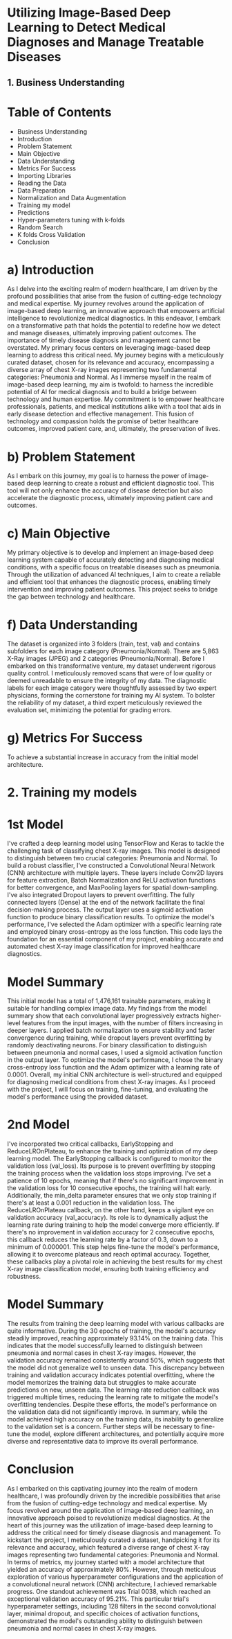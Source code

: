 # Utilizing Image-Based Deep Learning to Detect Medical Diagnoses and Manage Treatable Diseases
## 1. Business Understanding

# Table of Contents 

- Business Understanding 
- Introduction
- Problem Statement
- Main Objective
- Data Understanding
- Metrics For Success
- Importing Libraries
- Reading the Data
- Data Preparation 
- Normalization and Data Augmentation
- Training my model 
- Predictions
- Hyper-parameters tuning with k-folds
- Random Search
- K folds Cross Validation      
- Conclusion

# a) Introduction 

As I delve into the exciting realm of modern healthcare, I am driven by the profound possibilities that arise from the fusion of cutting-edge technology and medical expertise. My journey revolves around the application of image-based deep learning, an innovative approach that empowers artificial intelligence to revolutionize medical diagnostics. In this endeavor, I embark on a transformative path that holds the potential to redefine how we detect and manage diseases, ultimately improving patient outcomes. The importance of timely disease diagnosis and management cannot be overstated. My primary focus centers on leveraging image-based deep learning to address this critical need. My journey begins with a meticulously curated dataset, chosen for its relevance and accuracy, encompassing a diverse array of chest X-ray images representing two fundamental categories: Pneumonia and Normal. As I immerse myself in the realm of image-based deep learning, my aim is twofold: to harness the incredible potential of AI for medical diagnosis and to build a bridge between technology and human expertise. My commitment is to empower healthcare professionals, patients, and medical institutions alike with a tool that aids in early disease detection and effective management. This fusion of technology and compassion holds the promise of better healthcare outcomes, improved patient care, and, ultimately, the preservation of lives.

# b) Problem Statement

As I embark on this journey, my goal is to harness the power of image-based deep learning to create a robust and efficient diagnostic tool. This tool will not only enhance the accuracy of disease detection but also accelerate the diagnostic process, ultimately improving patient care and outcomes.

# c) Main Objective

My primary objective is to develop and implement an image-based deep learning system capable of accurately detecting and diagnosing medical conditions, with a specific focus on treatable diseases such as pneumonia. Through the utilization of advanced AI techniques, I aim to create a reliable and efficient tool that enhances the diagnostic process, enabling timely intervention and improving patient outcomes. This project seeks to bridge the gap between technology and healthcare.

# f) Data Understanding
The dataset is organized into 3 folders (train, test, val) and contains subfolders for each image category (Pneumonia/Normal). There are 5,863 X-Ray images (JPEG) and 2 categories (Pneumonia/Normal). Before I embarked on this transformative venture, my dataset underwent rigorous quality control. I meticulously removed scans that were of low quality or deemed unreadable to ensure the integrity of my data. The diagnostic labels for each image category were thoughtfully assessed by two expert physicians, forming the cornerstone for training my AI system. To bolster the reliability of my dataset, a third expert meticulously reviewed the evaluation set, minimizing the potential for grading errors.

# g) Metrics For Success  

To achieve a substantial increase in accuracy from the initial model architecture. 

# 2. Training my models

# 1st Model  

I've crafted a deep learning model using TensorFlow and Keras to tackle the challenging task of classifying chest X-ray images. This model is designed to distinguish between two crucial categories: Pneumonia and Normal. To build a robust classifier, I've constructed a Convolutional Neural Network (CNN) architecture with multiple layers. These layers include Conv2D layers for feature extraction, Batch Normalization and ReLU activation functions for better convergence, and MaxPooling layers for spatial down-sampling. I've also integrated Dropout layers to prevent overfitting. The fully connected layers (Dense) at the end of the network facilitate the final decision-making process. The output layer uses a sigmoid activation function to produce binary classification results. To optimize the model's performance, I've selected the Adam optimizer with a specific learning rate and employed binary cross-entropy as the loss function. This code lays the foundation for an essential component of my project, enabling accurate and automated chest X-ray image classification for improved healthcare diagnostics.

# Model Summary 

This initial model has a total of 1,476,161 trainable parameters, making it suitable for handling complex image data. My findings from the model summary show that each convolutional layer progressively extracts higher-level features from the input images, with the number of filters increasing in deeper layers. I applied batch normalization to ensure stability and faster convergence during training, while dropout layers prevent overfitting by randomly deactivating neurons. For binary classification to distinguish between pneumonia and normal cases, I used a sigmoid activation function in the output layer. To optimize the model's performance, I chose the binary cross-entropy loss function and the Adam optimizer with a learning rate of 0.0001. Overall, my initial CNN architecture is well-structured and equipped for diagnosing medical conditions from chest X-ray images. As I proceed with the project, I will focus on training, fine-tuning, and evaluating the model's performance using the provided dataset.

# 2nd Model

I've incorporated two critical callbacks, EarlyStopping and ReduceLROnPlateau, to enhance the training and optimization of my deep learning model. The EarlyStopping callback is configured to monitor the validation loss (val_loss). Its purpose is to prevent overfitting by stopping the training process when the validation loss stops improving. I've set a patience of 10 epochs, meaning that if there's no significant improvement in the validation loss for 10 consecutive epochs, the training will halt early. Additionally, the min_delta parameter ensures that we only stop training if there's at least a 0.001 reduction in the validation loss.
The ReduceLROnPlateau callback, on the other hand, keeps a vigilant eye on validation accuracy (val_accuracy). Its role is to dynamically adjust the learning rate during training to help the model converge more efficiently. If there's no improvement in validation accuracy for 2 consecutive epochs, this callback reduces the learning rate by a factor of 0.3, down to a minimum of 0.000001. This step helps fine-tune the model's performance, allowing it to overcome plateaus and reach optimal accuracy. Together, these callbacks play a pivotal role in achieving the best results for my chest X-ray image classification model, ensuring both training efficiency and robustness.

# Model Summary

The results from training the deep learning model with various callbacks are quite informative. During the 30 epochs of training, the model's accuracy steadily improved, reaching approximately 93.14% on the training data. This indicates that the model successfully learned to distinguish between pneumonia and normal cases in chest X-ray images. However, the validation accuracy remained consistently around 50%, which suggests that the model did not generalize well to unseen data. This discrepancy between training and validation accuracy indicates potential overfitting, where the model memorizes the training data but struggles to make accurate predictions on new, unseen data. The learning rate reduction callback was triggered multiple times, reducing the learning rate to mitigate the model's overfitting tendencies. Despite these efforts, the model's performance on the validation data did not significantly improve. In summary, while the model achieved high accuracy on the training data, its inability to generalize to the validation set is a concern. Further steps will be necessary to fine-tune the model, explore different architectures, and potentially acquire more diverse and representative data to improve its overall performance.

# Conclusion  

As I embarked on this captivating journey into the realm of modern healthcare, I was profoundly driven by the incredible possibilities that arise from the fusion of cutting-edge technology and medical expertise. My focus revolved around the application of image-based deep learning, an innovative approach poised to revolutionize medical diagnostics. At the heart of this journey was the utilization of image-based deep learning to address the critical need for timely disease diagnosis and management. To kickstart the project, I meticulously curated a dataset, handpicking it for its relevance and accuracy, which featured a diverse range of chest X-ray images representing two fundamental categories: Pneumonia and Normal. In terms of metrics, my journey started with a model architecture that yielded an accuracy of approximately 80%. However, through meticulous exploration of various hyperparameter configurations and the application of a convolutional neural network (CNN) architecture, I achieved remarkable progress. One standout achievement was Trial 0038, which reached an exceptional validation accuracy of 95.21%. This particular trial's hyperparameter settings, including 128 filters in the second convolutional layer, minimal dropout, and specific choices of activation functions, demonstrated the model's outstanding ability to distinguish between pneumonia and normal cases in chest X-ray images. 




